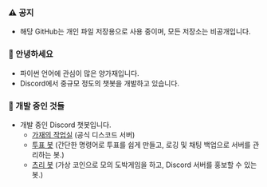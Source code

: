 ### ⚠️ 공지
- 해당 GitHub는 개인 파일 저장용으로 사용 중이며, 모든 저장소는 비공개입니다.

### 👋 안녕하세요
- 파이썬 언어에 관심이 많은 양가재입니다.
- Discord에서 중규모 정도의 챗봇을 개발하고 있습니다.

### 🤖 개발 중인 것들
- 개발 중인 Discord 챗봇입니다.
    - [가재의 작업실](https://gajae.ml/discord) (공식 디스코드 서버)
    - [투표 봇](https://gajae.ml/) (간단한 명령어로 투표를 쉽게 만들고, 로깅 및 채팅 백업으로 서버를 관리하는 봇.)
    - [츠리 봇](https://gajae.ml/) (가상 코인으로 모의 도박게임을 하고, Discord 서버를 홍보할 수 있는 봇.)
